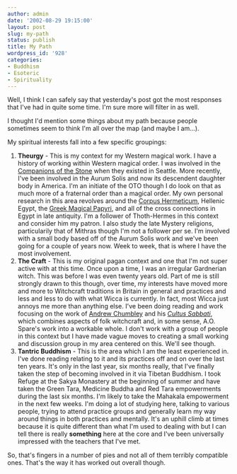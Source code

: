 ```yaml
---
author: admin
date: '2002-08-29 19:15:00'
layout: post
slug: my-path
status: publish
title: My Path
wordpress_id: '928'
categories:
- Buddhism
- Esoteric
- Spirituality
---
```

Well, I think I can safely say that yesterday's post got the most responses that I've had in quite some time. I'm sure more will filter in as well.

I thought I'd mention some things about my path because people sometimes seem to think I'm all over the map (and maybe I am...).

My spiritual interests fall into a few specific groupings:
<ol>
	<li><strong>Theurgy</strong> - This is my context for my Western magical work. I have a history of working within Western magical order. I was involved in the <a href="http://www.zhangzhung.net/cots.php">Companions of the Stone</a> when they existed in Seattle. More recently, I've been involved in the Aurum Solis and now its descendent daughter body in America. I'm an initiate of the OTO though I do look on that as much more of a fraternal order than a magical order. My own personal research in this area revolves around the <a href="http://www.hermetic.com/texts/index.html">Corpus Hermeticum</a>, Hellenic Egypt, the <a href="http://www.hermetic.com/pgm/">Greek Magical Papyri</a>, and all of the cross connections in Egypt in late antiquity. I'm a follower of Thoth-Hermes in this context and consider him my patron. I also study the late Mystery religions, particularily that of Mithras though I'm not a follower per se. I'm involved with a small body based off of the Aurum Solis work and we've been going for a couple of years now. Week to week, that is where I have the most involvement.</li>
	<li><strong>The Craft</strong> - This is my original pagan context and one that I'm not super active with at this time. Once upon a time, I was an irregular Gardnerian witch. This was before I was even twenty years old. Part of me is still strongly drawn to this though, over time, my interests have moved more and more to Witchcraft traditions in Britain in general and practices and less and less to do with what Wicca is currently. In fact, most Wicca just annoys me more than anything else. I've been doing reading and work focusing on the work of <a href="http://www.occultartgallery.com/occultartgallery/cultus/Andrew-Chumbley/andrewchumbleyas.html">Andrew Chumbley</a> and his <a href="http://www.occultartgallery.com/occultartgallery/cultus/cultus.html"><em>Cultus Sabbati</em></a>, which combines aspects of folk witchcraft and, in some sense, A.O. Spare's work into a workable whole. I don't work with a group of people in this context but I have made vague moves to creating a small working and discussion group in my area centered on this. We'll see though.</li>
	<li><strong>Tantric Buddhism</strong> - This is the area which I am the least experienced in. I've done reading relating to it and its practices off and on over the last ten years. It's only in the last year, six months really, that I've finally taken the step of becoming involved in it via Tibetan Buddhism. I took Refuge at the Sakya Monastery at the beginning of summer and have taken the Green Tara, Medicine Buddha and Red Tara empowerments during the last six months. I'm likely to take the Mahakala empowerment in the next few weeks. I'm doing a lot of studying here, talking to various people, trying to attend practice groups and generally learn my way around things in both practices and mentally. It's an uphill climb at times because it is quite different than what I'm used to dealing with but I can tell there is really <strong>something</strong> here at the core and I've been universally impressed with the teachers that I've met.</li>
</ol>
So, that's fingers in a number of pies and not all of them terribly compatible ones. That's the way it has worked out overall though.
